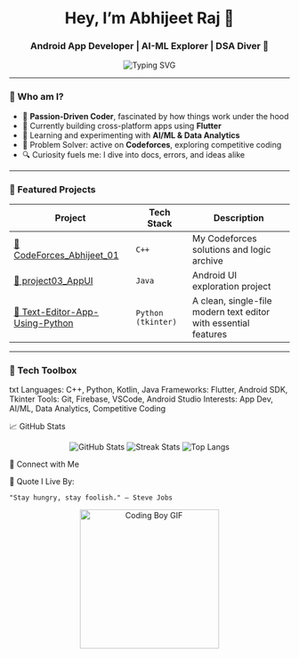 <h1 align="center">Hey, I’m Abhijeet Raj 👋</h1>
<h3 align="center">Android App Developer | AI-ML Explorer | DSA Diver 🚀</h3>

<p align="center">
  <img src="https://readme-typing-svg.herokuapp.com?font=Fira+Code&size=20&pause=1000&center=true&vCenter=true&color=FF7F50&multiline=true&width=700&height=60&lines=Exploring+new+things+with+curiosity...;Improving+myself+day+by+day,+brick+by+brick+🚀" alt="Typing SVG" />
</p>


---

### 🧩 Who am I?
- 🧠 **Passion-Driven Coder**, fascinated by how things work under the hood
- 📱 Currently building cross-platform apps using **Flutter**
- 🤖 Learning and experimenting with **AI/ML & Data Analytics**
- 🎯 Problem Solver: active on **Codeforces**, exploring competitive coding
- 🔍 Curiosity fuels me: I dive into docs, errors, and ideas alike

---

### 🚀 Featured Projects

| Project | Tech Stack | Description |
|--------|------------|-------------|
| [🌟 CodeForces_Abhijeet_01](https://github.com/abhijeet-raj05/CodeForces_Abhijeet_01) | `C++` | My Codeforces solutions and logic archive |
| [📱 project03_AppUI](https://github.com/abhijeet-raj05/project03_AppUI) | `Java` | Android UI exploration project |
| [📝 Text-Editor-App-Using-Python](https://github.com/abhijeet-raj05/Text-Editor-App-Using-Python) | `Python (tkinter)` | A clean, single-file modern text editor with essential features |

---

### 💼 Tech Toolbox

txt
Languages:      C++, Python, Kotlin, Java
Frameworks:     Flutter, Android SDK, Tkinter
Tools:          Git, Firebase, VSCode, Android Studio
Interests:      App Dev, AI/ML, Data Analytics, Competitive Coding

📈 GitHub Stats
<p align="center"> <img src="https://github-readme-stats.vercel.app/api?username=abhijeet-raj05&show_icons=true&theme=radical" alt="GitHub Stats" /> <img src="https://github-readme-streak-stats.herokuapp.com/?user=abhijeet-raj05&theme=radical" alt="Streak Stats" /> <img src="https://github-readme-stats.vercel.app/api/top-langs/?username=abhijeet-raj05&layout=compact&theme=radical" alt="Top Langs" /> </p>


🔗 Connect with Me


🧠 Quote I Live By:

    "Stay hungry, stay foolish." – Steve Jobs

<p align="center">
  <img src="https://media.giphy.com/media/qgQUggAC3Pfv687qPC/giphy.gif" width="250" alt="Coding Boy GIF"/>
</p>

